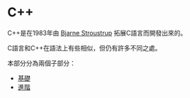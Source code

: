 # C++

C++是在1983年由
[<u>Bjarne Stroustrup</u>](https://zh.wikipedia.org/wiki/%E6%AF%94%E9%9B%85%E5%B0%BC%C2%B7%E6%96%AF%E7%89%B9%E5%8A%B3%E6%96%AF%E7%89%B9%E9%B2%81%E6%99%AE)
拓展C語言而開發出來的。

C語言和C++在語法上有些相似，但仍有許多不同之處。

本部分分為兩個子部分：

* [基礎](./basic/README.md)
* [進階](./advanced/README.md)
